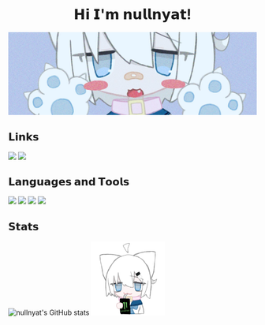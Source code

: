 <h1 align="center"> 𝗛𝗶 𝗜'𝗺 𝗻𝘂𝗹𝗹𝗻𝘆𝗮𝘁!</h1>
<p align="center"><img src="assets/header.png">
 
## 𝗟𝗶𝗻𝗸𝘀
<p align="left">
 <a href="https://discord.com/users/839568515848470538"><img src="https://img.shields.io/badge/-nullnyat%EF%BC%830001-161821.svg?logo=discord&style=flat-square"></a>
 <a href="https://keybase.io/nullnyat"><img src="https://img.shields.io/badge/-nullnyat-161821.svg?logo=keybase&style=flat-square"></a>

## 𝗟𝗮𝗻𝗴𝘂𝗮𝗴𝗲𝘀 𝗮𝗻𝗱 𝗧𝗼𝗼𝗹𝘀
<p align="left">
 <img src="https://img.shields.io/badge/-HTML-161821.svg?logo=html5&style=flat-square">
 <img src="https://img.shields.io/badge/-Sass-161821.svg?logo=sass&style=flat-square">
 <img src="https://img.shields.io/badge/-Svelte-161821.svg?logo=Svelte&style=flat-square">
 <img src="https://img.shields.io/badge/-Git-161821.svg?logo=git&style=flat-square">

## 𝗦𝘁𝗮𝘁𝘀
<p align="left">
 <img alt="nullnyat's GitHub stats" src="https://github-readme-stats.vercel.app/api?username=nullnyat&layout=compact&hide_border=ture&theme=nord&show_icons=ture&bg_color=161821&icon_color=95C4CE&text_color=FFF&title_color=91ACD1&count_private=ture">
<img width="150" src="assets/monster_nullcat.png">
